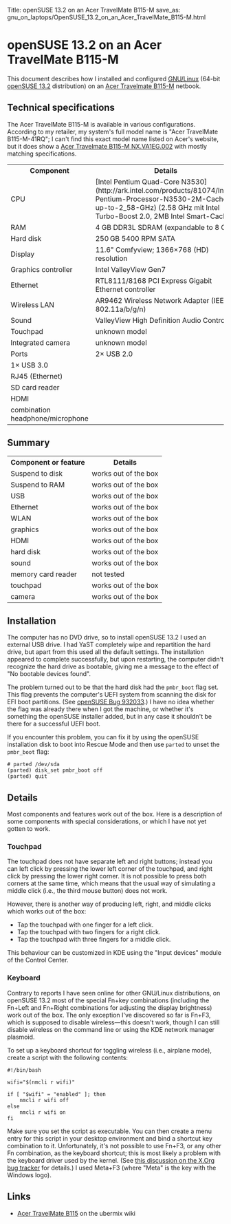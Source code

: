 Title: openSUSE 13.2 on an Acer TravelMate B115-M
save_as: gnu_on_laptops/OpenSUSE_13.2_on_an_Acer_TravelMate_B115-M.html

# openSUSE 13.2 on an Acer TravelMate B115-M

This document describes how I installed and configured
[GNU/Linux](http://www.gnu.org/gnu/linux-and-gnu.html) (64-bit [openSUSE
13.2](http://www.opensuse.org/) distribution) on an [Acer Travelmate
B115-M](http://www.acer.de/ac/de/DE/content/professional-model/NX.VA1EG.002)
netbook.

Technical specifications
------------------------

The Acer TravelMate B115-M is available in various configurations.
According to my retailer, my system's full model name is "Acer
TravelMate B115-M-41RQ"; I can't find this exact model name listed on
Acer's website, but it does show a [Acer Travelmate B115-M
NX.VA1EG.002](http://www.acer.de/ac/de/DE/content/professional-model/NX.VA1EG.002)
with mostly matching specifications.

<table>
<tr><th>Component</th><th>Details</th></tr>
<tr><td>CPU                              </td><td>[Intel Pentium Quad-Core N3530](http://ark.intel.com/products/81074/Intel-Pentium-Processor-N3530-2M-Cache-up-to-2_58-GHz) (2.58 GHz mit Intel Turbo-Boost 2.0, 2MB Intel Smart-Cache)</td></tr>
<tr><td>RAM                              </td><td>4 GB DDR3L SDRAM (expandable to 8 GB)</td></tr>
<tr><td>Hard disk                        </td><td>250 GB 5400 RPM SATA</td></tr>
<tr><td>Display                          </td><td>11.6" Comfyview; 1366×768 (HD) resolution</td></tr>
<tr><td>Graphics controller              </td><td>Intel ValleyView Gen7</td></tr>
<tr><td>Ethernet                         </td><td>RTL8111/8168 PCI Express Gigabit Ethernet controller</td></tr>
<tr><td>Wireless LAN                     </td><td>AR9462 Wireless Network Adapter (IEEE 802.11a/b/g/n)</td></tr>
<tr><td>Sound                            </td><td>ValleyView High Definition Audio Controller</td></tr>
<tr><td>Touchpad                         </td><td>unknown model</td></tr>
<tr><td>Integrated camera                </td><td>unknown model</td></tr>
<tr><td>Ports                            </td><td>2× USB 2.0</td></tr>
<tr><td>  1× USB 3.0</td><td>&nbsp;</td></tr>
<tr><td>  RJ45 (Ethernet)</td><td>&nbsp;</td></tr>
<tr><td>  SD card reader</td><td>&nbsp;</td></tr>
<tr><td>  HDMI</td><td>&nbsp;</td></tr>
<tr><td>  combination headphone/microphone</td><td>&nbsp;</td></tr>
</table>

Summary
-------

<table>
<tr><th>Component or feature</th><th>Details</th></tr>
<tr><td>Suspend to disk     </td><td>works out of the box</td></tr>
<tr><td>Suspend to RAM      </td><td>works out of the box</td></tr>
<tr><td>USB                 </td><td>works out of the box</td></tr>
<tr><td>Ethernet            </td><td>works out of the box</td></tr>
<tr><td>WLAN                </td><td>works out of the box</td></tr>
<tr><td>graphics            </td><td>works out of the box</td></tr>
<tr><td>HDMI                </td><td>works out of the box</td></tr>
<tr><td>hard disk           </td><td>works out of the box</td></tr>
<tr><td>sound               </td><td>works out of the box</td></tr>
<tr><td>memory card reader  </td><td>not tested</td></tr>
<tr><td>touchpad            </td><td>works out of the box</td></tr>
<tr><td>camera              </td><td>works out of the box</td></tr>
</table>

Installation
------------

The computer has no DVD drive, so to install openSUSE 13.2 I used an
external USB drive. I had YaST completely wipe and repartition the hard
drive, but apart from this used all the default settings. The
installation appeared to complete successfully, but upon restarting, the
computer didn't recognize the hard drive as bootable, giving me a
message to the effect of "No bootable devices found".

The problem turned out to be that the hard disk had the `pmbr_boot` flag
set. This flag prevents the computer's UEFI system from scanning the
disk for EFI boot partitions. (See [openSUSE Bug
932033](https://bugzilla.opensuse.org/show_bug.cgi?id=932033).) I have
no idea whether the flag was already there when I got the machine, or
whether it's something the openSUSE installer added, but in any case it
shouldn't be there for a successful UEFI boot.

If you encounter this problem, you can fix it by using the openSUSE
installation disk to boot into Rescue Mode and then use `parted` to
unset the `pmbr_boot` flag:

    # parted /dev/sda
    (parted) disk_set pmbr_boot off
    (parted) quit

Details
-------

Most components and features work out of the box. Here is a description
of some components with special considerations, or which I have not yet
gotten to work.

### Touchpad

The touchpad does not have separate left and right buttons; instead you
can left click by pressing the lower left corner of the touchpad, and
right click by pressing the lower right corner. It is not possible to
press both corners at the same time, which means that the usual way of
simulating a middle click (i.e., the third mouse button) does not work.

However, there is another way of producing left, right, and middle
clicks which works out of the box:

-   Tap the touchpad with one finger for a left click.
-   Tap the touchpad with two fingers for a right click.
-   Tap the touchpad with three fingers for a middle click.

This behaviour can be customized in KDE using the "Input devices" module
of the Control Center.

### Keyboard

Contrary to reports I have seen online for other GNU/Linux
distributions, on openSUSE 13.2 most of the special Fn+key combinations
(including the Fn+Left and Fn+Right combinations for adjusting the
display brightness) work out of the box. The only exception I've
discovered so far is Fn+F3, which is supposed to disable wireless—this
doesn't work, though I can still disable wireless on the command line or
using the KDE network manager plasmoid.

To set up a keyboard shortcut for toggling wireless (i.e., airplane
mode), create a script with the following contents:

    #!/bin/bash

    wifi="$(nmcli r wifi)"

    if [ "$wifi" = "enabled" ]; then
        nmcli r wifi off
    else
        nmcli r wifi on
    fi

Make sure you set the script as executable. You can then create a menu
entry for this script in your desktop environment and bind a shortcut
key combination to it. Unfortunately, it's not possible to use Fn+F3, or
any other Fn combination, as the keyboard shortcut; this is most likely
a problem with the keyboard driver used by the kernel. (See [this
discussion on the X.Org bug
tracker](https://bugs.freedesktop.org/show_bug.cgi?id=22185) for
details.) I used Meta+F3 (where "Meta" is the key with the Windows
logo).

Links
-----

-   [Acer TravelMate
    B115](http://wiki.ubermix.org/page/Acer_TravelMate_B115) on the
    ubermix wiki
